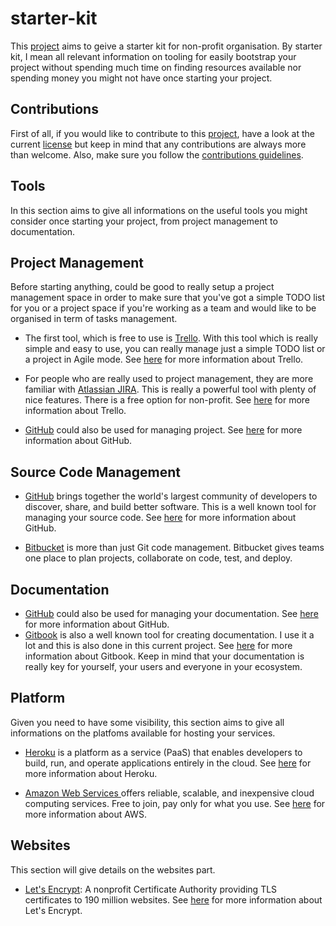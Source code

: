 # starter-kit

This [project](https://github.com/jgarnier/starter-kit) aims to geive a starter kit for non-profit organisation. By starter kit, I mean all relevant information on tooling for easily bootstrap your project without spending much time on finding resources available nor spending money you might not have once starting your project.

## Contributions

First of all, if you would like to contribute to this [project](https://github.com/jgarnier/starter-kit), have a look at the current [license](./LICENSE) but keep in mind that any contributions are always more than welcome. Also, make sure you follow the [contributions guidelines](./CONTRIBUTING.md).

## Tools

In this section aims to give all informations on the useful tools you might consider once starting your project, from project management to documentation.

## Project Management

Before starting anything, could be good to really setup a project management space in order to make sure that you've got a simple TODO list for you or a project space if you're working as a team and would like to be organised in term of tasks management.

- The first tool, which is free to use is [Trello](https://trello.com/). With this tool which is really simple and easy to use, you can really manage just a simple TODO list or a project in Agile mode. See [here](./project_management/trello.md) for more information about Trello.

- For people who are really used to project management, they are more familiar with [Atlassian JIRA](https://www.atlassian.com/software/jira). This is really a powerful tool with plenty of nice features. There is a free option for non-profit. See [here](./project_management/jira.md) for more information about Trello.

- [GitHub](https://github.com/) could also be used for managing project. See [here](./scm/github.md#Managing%20project) for more information about GitHub.

## Source Code Management

- [GitHub](https://github.com/) brings together the world's largest community of developers to discover, share, and build better software. This is a well known tool for managing your source code. See [here](./scm/github.md) for more information about GitHub.

- [Bitbucket](https://www.atlassian.com/software/bitbucket) is more than just Git code management. Bitbucket gives teams one place to plan projects, collaborate on code, test, and deploy.


## Documentation

- [GitHub](https://github.com/) could also be used for managing your documentation. See [here](./scm/github.md#Creating%20documentation) for more information about GitHub.
- [Gitbook](https://www.gitbook.com/) is also a well known tool for creating documentation. I use it a lot and this is also done in this current project. See [here](./documentation/gitbook.md) for more information about Gitbook. Keep in mind that your documentation is really key for yourself, your users and everyone in your ecosystem.

## Platform

Given you need to have some visibility, this section aims to give all informations on the platfoms available for hosting your services.

- [Heroku](https://www.heroku.com/) is a platform as a service (PaaS) that enables developers to build, run, and operate applications entirely in the cloud. See [here](./platform/heroku.md) for more information about Heroku.

- [Amazon Web Services ](https://aws.amazon.com/) offers reliable, scalable, and inexpensive cloud computing services. Free to join, pay only for what you use. See [here](./platform/aws.md) for more information about AWS.

## Websites

This section will give details on the websites part.

- [Let's Encrypt](https://letsencrypt.org/): A nonprofit Certificate Authority providing TLS certificates to 190 million websites. See [here](./web/letsencrypt.md) for more information about Let's Encrypt.
